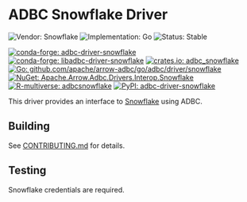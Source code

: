 <!---
  Licensed to the Apache Software Foundation (ASF) under one
  or more contributor license agreements.  See the NOTICE file
  distributed with this work for additional information
  regarding copyright ownership.  The ASF licenses this file
  to you under the Apache License, Version 2.0 (the
  "License"); you may not use this file except in compliance
  with the License.  You may obtain a copy of the License at

    http://www.apache.org/licenses/LICENSE-2.0

  Unless required by applicable law or agreed to in writing,
  software distributed under the License is distributed on an
  "AS IS" BASIS, WITHOUT WARRANTIES OR CONDITIONS OF ANY
  KIND, either express or implied.  See the License for the
  specific language governing permissions and limitations
  under the License.
-->

# ADBC Snowflake Driver

![Vendor: Snowflake](https://img.shields.io/badge/vendor-Snowflake-blue?style=flat-square)
![Implementation: Go](https://img.shields.io/badge/implementation-Go-violet?style=flat-square)
![Status: Stable](https://img.shields.io/badge/status-stable-green?style=flat-square)

[![conda-forge: adbc-driver-snowflake](https://img.shields.io/conda/vn/conda-forge/adbc-driver-snowflake?label=conda-forge%3A%20adbc-driver-snowflake&style=flat-square)](https://anaconda.org/conda-forge/adbc-driver-snowflake)
[![conda-forge: libadbc-driver-snowflake](https://img.shields.io/conda/vn/conda-forge/libadbc-driver-snowflake?label=conda-forge%3A%20libadbc-driver-snowflake&style=flat-square)](https://anaconda.org/conda-forge/libadbc-driver-snowflake)
[![crates.io: adbc_snowflake](https://img.shields.io/crates/v/adbc_snowflake?style=flat-square)](https://crates.io/crates/adbc_snowflake)
[![Go: github.com/apache/arrow-adbc/go/adbc/driver/snowflake](https://img.shields.io/badge/Go-go%2Fadbc%2Fdriver%2Fsnowflake-blue)](https://pkg.go.dev/github.com/apache/arrow-adbc/go/adbc/driver/snowflake)
[![NuGet: Apache.Arrow.Adbc.Drivers.Interop.Snowflake](https://img.shields.io/nuget/v/Apache.Arrow.Adbc.Drivers.Interop.Snowflake)](https://www.nuget.org/packages/Apache.Arrow.Adbc.Drivers.Interop.Snowflake)
[![R-multiverse: adbcsnowflake](https://img.shields.io/github/r-package/v/apache/arrow-adbc?filename=r%2Fadbcsnowflake%2FDESCRIPTION&style=flat-square)](https://apache.r-universe.dev/adbcsnowflake)
[![PyPI: adbc-driver-snowflake](https://img.shields.io/pypi/v/adbc-driver-snowflake?style=flat-square)](https://pypi.org/project/adbc-driver-snowflake/)

This driver provides an interface to
[Snowflake](https://www.snowflake.com/) using ADBC.

## Building

See [CONTRIBUTING.md](../../../CONTRIBUTING.md) for details.

## Testing

Snowflake credentials are required.
